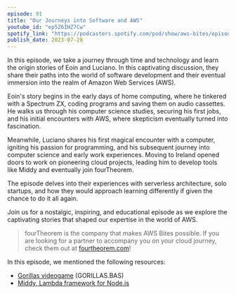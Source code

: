 ```yaml
---
episode: 91
title: "Our Journeys into Software and AWS"
youtube_id: "ep5Z6IHZ7Cw"
spotify_link: "https://podcasters.spotify.com/pod/show/aws-bites/episodes/91--Our-Journeys-into-Software-and-AWS-e26l34v"
publish_date: 2023-07-28
---
```


In this episode, we take a journey through time and technology and learn the origin stories of Eoin and Luciano. In this captivating discussion, they share their paths into the world of software development and their eventual immersion into the realm of Amazon Web Services (AWS).

Eoin's story begins in the early days of home computing, where he tinkered with a Spectrum ZX, coding programs and saving them on audio cassettes. He walks us through his computer science studies, securing his first jobs, and his initial encounters with AWS, where skepticism eventually turned into fascination.

Meanwhile, Luciano shares his first magical encounter with a computer, igniting his passion for programming, and his subsequent journey into computer science and early work experiences. Moving to Ireland opened doors to work on pioneering cloud projects, leading him to develop tools like Middy and eventually join fourTheorem.

The episode delves into their experiences with serverless architecture, solo startups, and how they would approach learning differently if given the chance to do it all again.

Join us for a nostalgic, inspiring, and educational episode as we explore the captivating stories that shaped our expertise in the world of AWS.


> fourTheorem is the company that makes AWS Bites possible. If you are looking for a partner to accompany you on your cloud journey, check them out at [fourtheorem.com](https://fourtheorem.com)!


In this episode, we mentioned the following resources:

- [Gorillas videogame](https://en.wikipedia.org/wiki/Gorillas_(video_game)) (GORILLAS.BAS)
- [Middy, Lambda framework for Node.js](https://middy.js.org/)
